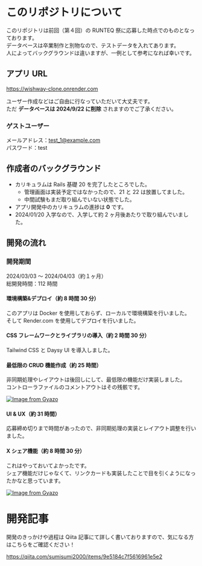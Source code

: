 # このリポジトリについて

このリポジトリは前回（第４回）の RUNTEQ 祭に応募した時点でのものとなっております。<br>
データベースは卒業制作と別物なので、テストデータを入れてあります。<br>
人によってバックグラウンドは違いますが、一例として参考になれば幸いです。<br>

## アプリ URL

https://wishway-clone.onrender.com

ユーザー作成などはご自由に行なっていただいて大丈夫です。<br>
ただ **データベースは 2024/9/22 に削除** されますのでご了承ください。

### ゲストユーザー

メールアドレス：test_1@example.com<br>
パスワード：test

## 作成者のバックグラウンド

- カリキュラムは Rails 基礎 20 を完了したところでした。
  - 管理画面は実装予定ではなかったので、21 と 22 は放置してました。
  - 中間試験もまだ取り組んでいない状態でした。
- アプリ開発中のカリキュラムの進捗は **0** です。
- 2024/01/20 入学なので、入学して約 2 ヶ月後あたりで取り組んでいました。

## 開発の流れ

### 開発期間

2024/03/03 〜 2024/04/03（約１ヶ月）<br>
総開発時間：112 時間

#### 環境構築&デプロイ（約 8 時間 30 分）

このアプリは Docker を使用しておらず、ローカルで環境構築を行いました。<br>
そして Render.com を使用してデプロイを行いました。

#### CSS フレームワークとライブラリの導入（約 2 時間 30 分）

Tailwind CSS と Daysy UI を導入しました。

#### 最低限の CRUD 機能作成（約 25 時間）

非同期処理やレイアウトは後回しにして、最低限の機能だけ実装しました。<br>
コントローラファイルのコメントアウトはその残骸です。

[![Image from Gyazo](https://i.gyazo.com/2f8f1ff7ee37926bd664b82ef403aad4.png)](https://gyazo.com/2f8f1ff7ee37926bd664b82ef403aad4)

#### UI & UX（約 31 時間）

応募締め切りまで時間があったので、非同期処理の実装とレイアウト調整を行いました。

#### X シェア機能（約 8 時間 30 分）

これはやっておいてよかったです。<br>
シェア機能だけじゃなくて、リンクカードも実装したことで目を引くようになったかなと思っています。

[![Image from Gyazo](https://i.gyazo.com/104379bff1fd6cfe42a106d1ee882b5c.png)](https://gyazo.com/104379bff1fd6cfe42a106d1ee882b5c)

# 開発記事

開発のきっかけや過程は Qiita 記事にて詳しく書いておりますので、気になる方はこちらをご確認ください！

https://qiita.com/sumisumi2000/items/9e5184c7f5616961e5e2
